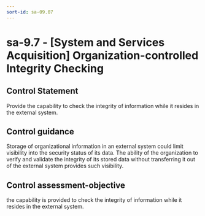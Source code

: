 ```yaml
---
sort-id: sa-09.07
---
```


# sa-9.7 - \[System and Services Acquisition\] Organization-controlled Integrity Checking

## Control Statement

Provide the capability to check the integrity of information while it resides in the external system.

## Control guidance

Storage of organizational information in an external system could limit visibility into the security status of its data. The ability of the organization to verify and validate the integrity of its stored data without transferring it out of the external system provides such visibility.

## Control assessment-objective

the capability is provided to check the integrity of information while it resides in the external system.
